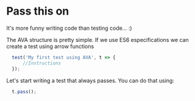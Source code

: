 # Pass this on

It's more funny writing code than testing code... :) 

The AVA structure is pretty simple. If we use ES6 especifications we can create a test using arrow functions

```js
  test('My first test using AVA', t => {
	  //Instructions
  });
```
Let's start writing a test that always passes. You can do that using:

```js
  t.pass();
```
